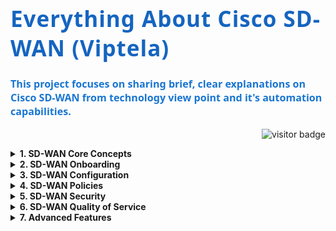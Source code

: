 <h1 align="left" style="color:#1565c0; font-family:'Segoe UI', 'Roboto', 'Arial', 'Helvetica Neue', sans-serif; font-size:2.5em; font-weight:700; letter-spacing:1px;">
  Everything About Cisco SD-WAN (Viptela)
</h1>

<p align="left" style="color:#1976d2; font-size:1.15em; font-family:'Segoe UI', 'Roboto', 'Arial', 'Helvetica Neue', sans-serif; font-weight:500;">
  <b>This project focuses on sharing brief, clear explanations on Cisco SD-WAN from technology view point and it's automation capabilities.</b>
</p>


<p align="right">
  <img src="https://visitor-badge.laobi.icu/badge?page_id=network.tocoder.network.tocoder" alt="visitor badge"/>
</p>



<details>
  <summary><b>1. SD-WAN Core Concepts</b></summary>
  <ul>
    <li><a href="01_SD-WAN_Core_Concepts/SD-WAN_Controller_Funtions.md">Controllers Architecture</a></li>
    <li><a href="01_SD-WAN_Core_Concepts/Plane_Architecture.md">SD-WAN Functional Planes Overview</a></li>
    <li><a href="01_SD-WAN_Core_Concepts/Security_and_Authentication.md">Security & Transport Protocol</a></li>
    <li><a href="01_SD-WAN_Core_Concepts/How_SD-WAN_works.md">How SD-WAN Works (Step by Step Flow)</a></li>
    <li><a href="01_SD-WAN_Core_Concepts/Key_Protocols.md">Key Protocols</a></li>
    <li><a href="01_SD-WAN_Core_Concepts/Network_Ports.md">Network Ports</a></li>
    <li><a href="01_SD-WAN_Core_Concepts/Special_VPNs_in_Cisco_SD-WAN.md">Special VPNs in Cisco SD-WAN</a></li>
    <li><a href="01_SD-WAN_Core_Concepts/Verification_Commands.md">Verification Commands</a></li>
    <li><a href="01_SD-WAN_Core_Concepts/Quick_Troubleshooting_Checklist.md">Quick Troubleshooting Checklist</a></li>
  </ul>
</details>
<details>
  <summary><b>2. SD-WAN Onboarding</b></summary>
  <ul>
    <li><a href="02_SD-WAN_Onboarding/Onboarding_key_concepts.md">Onboarding Key Concepts</a></li>
    <li><a href="02_SD-WAN_Onboarding/initial_config.md">Onboarding Intail Configrationss</a></li>
    <li><a href="02_SD-WAN_Onboarding/Enabling_Enterprise_Cert_on_vManage.md">Enabling Enterprise Certificates on vManage</a></li>
    <li><a href="02_SD-WAN_Onboarding/Trusting_Root_CA_on_Controllers.md">Trusting the Root CA Certificate on SD-WAN Controllers</a></li>
  </ul>
</details>
<details>
  <summary><b>3. SD-WAN Configuration</b></summary>
  <ul>
    <li><a href="03_SD-WAN_Configuration/README.md">Configuration Guide</a></li>
  </ul>
</details>
<details>
  <summary><b>4. SD-WAN Policies</b></summary>
  <ul>
    <li><a href="04_SD-WAN_Policies/README.md">Policy Types & Examples</a></li>
  </ul>
</details>
<details>
  <summary><b>5. SD-WAN Security</b></summary>
  <ul>
    <li><a href="05_SD-WAN_Security/README.md">Security Concepts</a></li>
  </ul>
</details>
<details>
  <summary><b>6. SD-WAN Quality of Service</b></summary>
  <ul>
    <li><a href="06_SD-WAN_Quality_of_Service/README.md">QoS Overview</a></li>
  </ul>
</details>
<details>
  <summary><b>7. Advanced Features</b></summary>
  <ul>
    <li><a href="07_Advanced_Features/README.md">Advanced Features</a></li>
  </ul>
</details>


